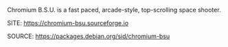 
 Chromium B.S.U. is a fast paced, arcade-style, top-scrolling
 space shooter.
 
 SITE: https://chromium-bsu.sourceforge.io

 SOURCE: https://packages.debian.org/sid/chromium-bsu
